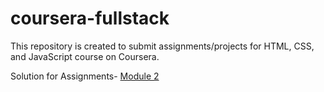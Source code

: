 # coursera-fullstack

This repository is created to submit assignments/projects for HTML, CSS, and JavaScript course on Coursera.

Solution for Assignments-
[Module 2](https://dhruv2502.github.io/coursera-fullstack/Module_2/)
